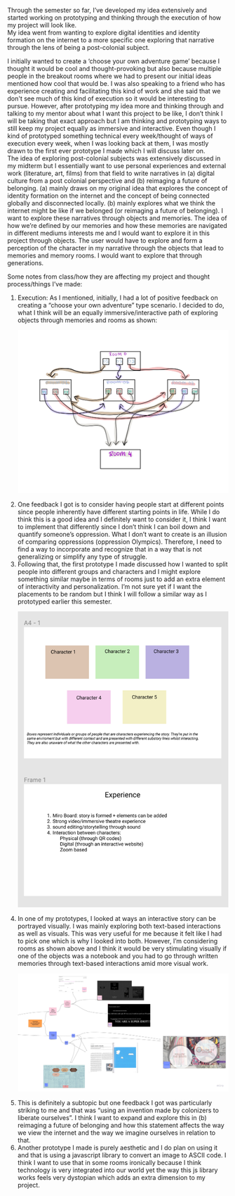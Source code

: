 Through the semester so far, I’ve developed my idea extensively and started working on prototyping and thinking through the execution of how my project will look like. </br>
My idea went from wanting to explore digital identities and identity formation on the internet to a more specific one exploring that narrative through the lens of being a post-colonial subject. </br>

I initially wanted to create a ‘choose your own adventure game’ because I thought it would be cool and thought-provoking but also because multiple people in the breakout rooms where we had to present our initial ideas mentioned how cool that would be. I was also speaking to a friend who has experience creating and facilitating this kind of work and she said that we don't see much of this kind of execution so it would be interesting to pursue. However, after prototyping my idea more and thinking through and talking to my mentor about what I want this project to be like, I don’t think I will be taking that exact approach but I am thinking and prototyping ways to still keep my project equally as immersive and interactive. 
Even though I kind of prototyped something technical every week/thought of ways of execution every week, when I was looking back at them, I was mostly drawn to the first ever prototype I made which I will discuss later on. </br>
The idea of exploring post-colonial subjects was extensively discussed in my midterm but I essentially want to use personal experiences and external work (literature, art, films) from that field to write narratives in (a) digital culture from a post colonial perspective and (b) reimaging a future of belonging. (a) mainly draws on my original idea that explores the concept of identity formation on the internet and the concept of being connected globally and disconnected locally. (b) mainly explores what we think the internet might be like if we belonged (or reimaging a future of belonging). 
I want to explore these narratives through objects and memories. The idea of how we’re defined by our memories and how these memories are navigated in different mediums interests me and I would want to explore it in this project through objects. The user would have to explore and form a perception of the character in my narrative through the objects that lead to memories and memory rooms. I would want to explore that through generations. </br>

Some notes from class/how they are affecting my project and thought process/things I’ve made:
<ol>
  <li>Execution: As I mentioned, initially, I had a lot of positive feedback on creating a “choose your own adventure” type scenario. I decided to do, what I think will be an equally immersive/interactive path of exploring objects through memories and rooms as shown:</li>
  
  ![](https://github.com/LiyanIbrahim/Capstone/blob/main/Reflection/Object%20idea%20ideation%20.jpg)

<li>One feedback I got is to consider having people start at different points since people inherently have different starting points in life. While I do think this is a good idea and I definitely want to consider it, I think I want to implement that differently since I don’t think I can boil down and quantify someone’s oppression. What I don’t want to create is an illusion of comparing oppressions (oppression Olympics). Therefore, I need to find a way to incorporate and recognize that in a way that is not generalizing or simplify any type of struggle. </li> 
<li> Following that, the first prototype I made discussed how I wanted to split people into different groups and characters and I might explore something similar maybe in terms of rooms just to add an extra element of interactivity and personalization. I’m not sure yet if I want the placements to be random but I think I will follow a similar way as I prototyped earlier this semester. </li> 
  
  ![](https://github.com/LiyanIbrahim/Capstone/blob/main/Blog1/figma.png)
  
<li>In one of my prototypes, I looked at ways an interactive story can be portrayed visually. I was mainly exploring both text-based interactions as well as visuals. This was very useful for me because it felt like I had to pick one which is why I looked into both. However, I’m considering rooms as shown above and I think it would be very stimulating visually if one of the objects was a notebook and you had to go through written memories through text-based interactions amid more visual work. </li> 
  
  ![](https://github.com/LiyanIbrahim/Capstone/blob/main/Blog2/Capstone%20(1).jpg)
  
<li>This is definitely a subtopic but one feedback I got was particularly striking to me and that was “using an invention made by colonizers to liberate ourselves”. I think I want to expand and explore this in (b) reimaging a future of belonging and how this statement affects the way we view the internet and the way we imagine ourselves in relation to that. </li>
<li>Another prototype I made is purely aesthetic and I do plan on using it and that is using a javascript library to convert an image to ASCII code. I think I want to use that in some rooms ironically because I think technology is very integrated into our world yet the way this js library works feels very dystopian which adds an extra dimension to my project. </li>
  </ol>


